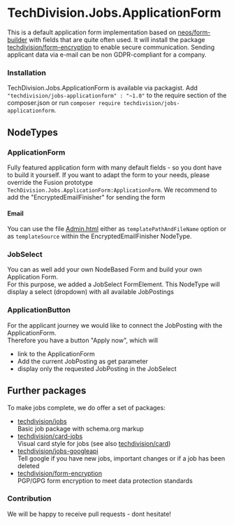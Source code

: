 # TechDivision.Jobs.ApplicationForm
This is a default application form implementation based on [neos/form-builder](https://github.com/neos/form-builder) with fields that are quite often used.
It will install the package [techdivision/form-encryption](https://github.com/techdivision/form-encryption) to enable secure communication.
Sending applicant data via e-mail can be non GDPR-compliant for a company.   

### Installation

TechDivision.Jobs.ApplicationForm is available via packagist. Add `"techdivision/jobs-applicationform" : "~1.0"` to the require section of the composer.json or run `composer require techdivision/jobs-applicationform`.  

## NodeTypes
### ApplicationForm  
Fully featured application form with many default fields - so you dont have to build it yourself.
If you want to adapt the form to your needs, please override the Fusion prototype `TechDivision.Jobs.ApplicationForm:ApplicationForm`.
We recommend to add the "EncryptedEmailFinisher" for sending the form
#### Email  
You can use the file [Admin.html](https://github.com/techdivision/jobs-applicationform/tree/master/Resources/Private/Templates/Mails/Admin.html) 
either as `templatePathAndFileName` option or as `templateSource` within the EncryptedEmailFinisher NodeType.

### JobSelect
You can as well add your own NodeBased Form and build your own Application Form.  
For this purpose, we added a JobSelect FormElement. This NodeType will display a select (dropdown) with all available JobPostings

### ApplicationButton
For the applicant journey we would like to connect the JobPosting with the ApplicationForm.  
Therefore you have a button "Apply now", which will
- link to the ApplicationForm 
- Add the current JobPosting as get parameter
- display only the requested JobPosting in the JobSelect

## Further packages
To make jobs complete, we do offer a set of packages:
* [techdivision/jobs](https://github.com/techdivision/jobs)  
Basic job package with schema.org markup
* [techdivision/card-jobs](https://github.com/techdivision/card-jobs)  
Visual card style for jobs (see also [techdivision/card](https://github.com/techdivision/card))
* [techdivision/jobs-googleapi](https://github.com/techdivision/jobs-googleapi)  
Tell google if you have new jobs, important changes or if a job has been deleted 
* [techdivision/form-encryption](https://github.com/techdivision/form-encryption)  
PGP/GPG form encryption to meet data protection standards 

### Contribution
We will be happy to receive pull requests - dont hesitate!


